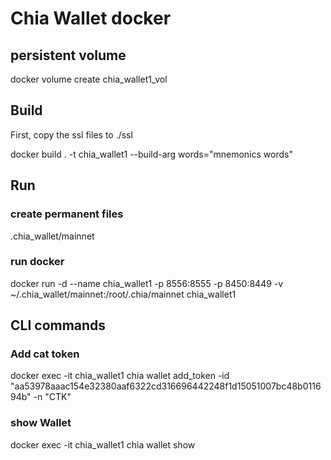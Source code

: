 # Chia Wallet docker

## persistent volume

docker volume create chia_wallet1_vol

## Build

First, copy the ssl files to ./ssl

docker build . -t chia_wallet1   --build-arg words="mnemonics words"

## Run

### create permanent files

.chia_wallet/mainnet

### run docker

docker run -d --name chia_wallet1  -p 8556:8555  -p 8450:8449  -v ~/.chia_wallet/mainnet:/root/.chia/mainnet  chia_wallet1

## CLI commands

### Add cat token

docker exec -it chia_wallet1 chia wallet add_token -id "aa53978aaac154e32380aaf6322cd316696442248f1d15051007bc48b011694b" -n "CTK"

### show Wallet

docker exec -it chia_wallet1 chia wallet show

<!-- docker exec -it chia_wallet1 chia show -a host.docker.internal:8444
docker exec -it chia_wallet1 chia show -a host.docker.internal:58444 -->
